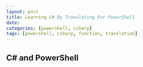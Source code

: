 ```yaml
---
layout: post
title: Learning C# By Translating For PowerShell
date:
categories: [powershell, csharp]
tags: [powershell, csharp, function, translation]
---
```


## C# and PowerShell

